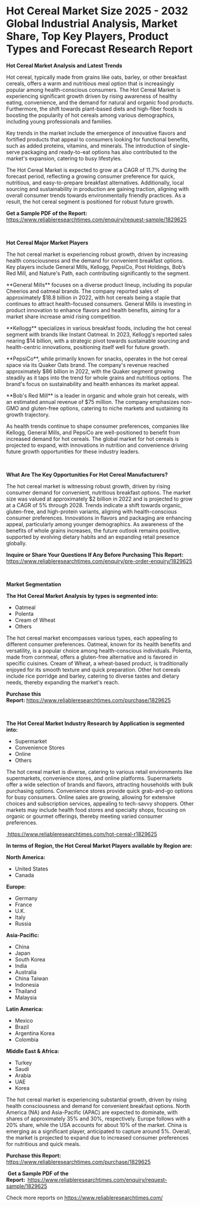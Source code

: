 <p><h1>Hot Cereal Market Size 2025 - 2032 Global Industrial Analysis, Market Share, Top Key Players, Product Types and Forecast Research Report</h1></p><p><strong>Hot Cereal Market Analysis and Latest Trends</strong></p>
<p><p>Hot cereal, typically made from grains like oats, barley, or other breakfast cereals, offers a warm and nutritious meal option that is increasingly popular among health-conscious consumers. The Hot Cereal Market is experiencing significant growth driven by rising awareness of healthy eating, convenience, and the demand for natural and organic food products. Furthermore, the shift towards plant-based diets and high-fiber foods is boosting the popularity of hot cereals among various demographics, including young professionals and families.</p><p>Key trends in the market include the emergence of innovative flavors and fortified products that appeal to consumers looking for functional benefits, such as added proteins, vitamins, and minerals. The introduction of single-serve packaging and ready-to-eat options has also contributed to the market's expansion, catering to busy lifestyles.</p><p>The Hot Cereal Market is expected to grow at a CAGR of 11.7% during the forecast period, reflecting a growing consumer preference for quick, nutritious, and easy-to-prepare breakfast alternatives. Additionally, local sourcing and sustainability in production are gaining traction, aligning with overall consumer trends towards environmentally friendly practices. As a result, the hot cereal segment is positioned for robust future growth.</p></p>
<p><strong>Get a Sample PDF of the Report:&nbsp;</strong> <a href="https://www.reliableresearchtimes.com/enquiry/request-sample/1829625?utm_campaign=2277&utm_medium=2&utm_source=Github&utm_content=ia&utm_term=15022025&utm_id=hot-cereal">https://www.reliableresearchtimes.com/enquiry/request-sample/1829625</a></p>
<p>&nbsp;</p>
<p><strong>Hot Cereal Major Market Players</strong></p>
<p><p>The hot cereal market is experiencing robust growth, driven by increasing health consciousness and the demand for convenient breakfast options. Key players include General Mills, Kellogg, PepsiCo, Post Holdings, Bob’s Red Mill, and Nature's Path, each contributing significantly to the segment.</p><p>**General Mills** focuses on a diverse product lineup, including its popular Cheerios and oatmeal brands. The company reported sales of approximately $18.8 billion in 2022, with hot cereals being a staple that continues to attract health-focused consumers. General Mills is investing in product innovation to enhance flavors and health benefits, aiming for a market share increase amid rising competition.</p><p>**Kellogg** specializes in various breakfast foods, including the hot cereal segment with brands like Instant Oatmeal. In 2023, Kellogg's reported sales nearing $14 billion, with a strategic pivot towards sustainable sourcing and health-centric innovations, positioning itself well for future growth.</p><p>**PepsiCo**, while primarily known for snacks, operates in the hot cereal space via its Quaker Oats brand. The company's revenue reached approximately $86 billion in 2022, with the Quaker segment growing steadily as it taps into the trend for whole grains and nutritious options. The brand's focus on sustainability and health enhances its market appeal.</p><p>**Bob's Red Mill** is a leader in organic and whole grain hot cereals, with an estimated annual revenue of $75 million. The company emphasizes non-GMO and gluten-free options, catering to niche markets and sustaining its growth trajectory.</p><p>As health trends continue to shape consumer preferences, companies like Kellogg, General Mills, and PepsiCo are well-positioned to benefit from increased demand for hot cereals. The global market for hot cereals is projected to expand, with innovations in nutrition and convenience driving future growth opportunities for these industry leaders.</p></p>
<p>&nbsp;</p>
<p><strong>What Are The Key Opportunities For Hot Cereal Manufacturers?</strong></p>
<p><p>The hot cereal market is witnessing robust growth, driven by rising consumer demand for convenient, nutritious breakfast options. The market size was valued at approximately $2 billion in 2022 and is projected to grow at a CAGR of 5% through 2028. Trends indicate a shift towards organic, gluten-free, and high-protein variants, aligning with health-conscious consumer preferences. Innovations in flavors and packaging are enhancing appeal, particularly among younger demographics. As awareness of the benefits of whole grains increases, the future outlook remains positive, supported by evolving dietary habits and an expanding retail presence globally.</p></p>
<p><strong>Inquire or Share Your Questions If Any Before Purchasing This Report:</strong> <a href="https://www.reliableresearchtimes.com/enquiry/pre-order-enquiry/1829625?utm_campaign=2277&utm_medium=2&utm_source=Github&utm_content=ia&utm_term=15022025&utm_id=hot-cereal">https://www.reliableresearchtimes.com/enquiry/pre-order-enquiry/1829625</a></p>
<p>&nbsp;</p>
<p><strong>Market Segmentation</strong></p>
<p><strong>The Hot Cereal Market Analysis by types is segmented into:</strong></p>
<p><ul><li>Oatmeal</li><li>Polenta</li><li>Cream of Wheat</li><li>Others</li></ul></p>
<p><p>The hot cereal market encompasses various types, each appealing to different consumer preferences. Oatmeal, known for its health benefits and versatility, is a popular choice among health-conscious individuals. Polenta, made from cornmeal, offers a gluten-free alternative and is favored in specific cuisines. Cream of Wheat, a wheat-based product, is traditionally enjoyed for its smooth texture and quick preparation. Other hot cereals include rice porridge and barley, catering to diverse tastes and dietary needs, thereby expanding the market's reach.</p></p>
<p><strong>Purchase this Report:&nbsp;</strong><a href="https://www.reliableresearchtimes.com/purchase/1829625?utm_campaign=2277&utm_medium=2&utm_source=Github&utm_content=ia&utm_term=15022025&utm_id=hot-cereal">https://www.reliableresearchtimes.com/purchase/1829625</a></p>
<p>&nbsp;</p>
<p><strong>The Hot Cereal Market Industry Research by Application is segmented into:</strong></p>
<p><ul><li>Supermarket</li><li>Convenience Stores</li><li>Online</li><li>Others</li></ul></p>
<p><p>The hot cereal market is diverse, catering to various retail environments like supermarkets, convenience stores, and online platforms. Supermarkets offer a wide selection of brands and flavors, attracting households with bulk purchasing options. Convenience stores provide quick grab-and-go options for busy consumers. Online sales are growing, allowing for extensive choices and subscription services, appealing to tech-savvy shoppers. Other markets may include health food stores and specialty shops, focusing on organic or gourmet offerings, thereby meeting varied consumer preferences.</p></p>
<p><a href="https://www.reliableresearchtimes.com/hot-cereal-r1829625?utm_campaign=2277&utm_medium=2&utm_source=Github&utm_content=ia&utm_term=15022025&utm_id=hot-cereal">&nbsp;https://www.reliableresearchtimes.com/hot-cereal-r1829625</a></p>
<p><strong>In terms of Region, the Hot Cereal Market Players available by Region are:</strong></p>
<p>
    <p> <strong> North America: </strong>
        <ul>
            <li>United States</li>
            <li>Canada</li>
        </ul>
        </p> 
    <p> <strong> Europe: </strong>
        <ul>
            <li>Germany</li>
            <li>France</li>
            <li>U.K.</li>
            <li>Italy</li>
            <li>Russia</li>
        </ul>
        </p> 
    <p> <strong> Asia-Pacific: </strong>
        <ul>
            <li>China</li>
            <li>Japan</li>
            <li>South Korea</li>
            <li>India</li>
            <li>Australia</li>
            <li>China Taiwan</li>
            <li>Indonesia</li>
            <li>Thailand</li>
            <li>Malaysia</li>
        </ul>
        </p> 
    <p> <strong> Latin America: </strong>
        <ul>
            <li>Mexico</li>
            <li>Brazil</li>
            <li>Argentina Korea</li>
            <li>Colombia</li>
        </ul>
        </p> 
    <p> <strong> Middle East & Africa: </strong>
        <ul>
            <li>Turkey</li>
            <li>Saudi</li>
            <li>Arabia</li>
            <li>UAE</li>
            <li>Korea</li>
        </ul>
    </p>
    </p>
<p><p>The hot cereal market is experiencing substantial growth, driven by rising health consciousness and demand for convenient breakfast options. North America (NA) and Asia-Pacific (APAC) are expected to dominate, with shares of approximately 35% and 30%, respectively. Europe follows with a 20% share, while the USA accounts for about 10% of the market. China is emerging as a significant player, anticipated to capture around 5%. Overall, the market is projected to expand due to increased consumer preferences for nutritious and quick meals.</p></p>
<p><strong>Purchase this Report: </strong><a href="https://www.reliableresearchtimes.com/purchase/1829625?utm_campaign=2277&utm_medium=2&utm_source=Github&utm_content=ia&utm_term=15022025&utm_id=hot-cereal">https://www.reliableresearchtimes.com/purchase/1829625</a></p>
<p>&nbsp;<strong>Get a Sample PDF of the Report:&nbsp;&nbsp;</strong><a href="https://www.reliableresearchtimes.com/enquiry/request-sample/1829625?utm_campaign=2277&utm_medium=2&utm_source=Github&utm_content=ia&utm_term=15022025&utm_id=hot-cereal">https://www.reliableresearchtimes.com/enquiry/request-sample/1829625</a></p>
<p><strong></strong></p>
<p>Check more reports on <a href="https://www.reliableresearchtimes.com/?utm_campaign=2277&utm_medium=2&utm_source=Github&utm_content=ia&utm_term=15022025&utm_id=hot-cereal">https://www.reliableresearchtimes.com/</a></p>